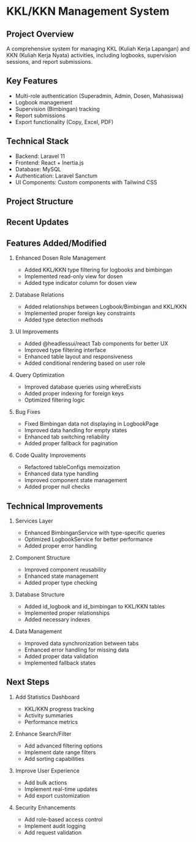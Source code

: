 # KKL/KKN Management System

## Project Overview

A comprehensive system for managing KKL (Kuliah Kerja Lapangan) and KKN (Kuliah Kerja Nyata) activities, including logbooks, supervision sessions, and report submissions.

## Key Features

- Multi-role authentication (Superadmin, Admin, Dosen, Mahasiswa)
- Logbook management
- Supervision (Bimbingan) tracking
- Report submissions
- Export functionality (Copy, Excel, PDF)

## Technical Stack

- Backend: Laravel 11
- Frontend: React + Inertia.js
- Database: MySQL
- Authentication: Laravel Sanctum
- UI Components: Custom components with Tailwind CSS

## Project Structure

## Recent Updates

## Features Added/Modified

1. Enhanced Dosen Role Management

   - Added KKL/KKN type filtering for logbooks and bimbingan
   - Implemented read-only view for dosen
   - Added type indicator column for dosen view

2. Database Relations

   - Added relationships between Logbook/Bimbingan and KKL/KKN
   - Implemented proper foreign key constraints
   - Added type detection methods

3. UI Improvements

   - Added @headlessui/react Tab components for better UX
   - Improved type filtering interface
   - Enhanced table layout and responsiveness
   - Added conditional rendering based on user role

4. Query Optimization

   - Improved database queries using whereExists
   - Added proper indexing for foreign keys
   - Optimized filtering logic

5. Bug Fixes

   - Fixed Bimbingan data not displaying in LogbookPage
   - Improved data handling for empty states
   - Enhanced tab switching reliability
   - Added proper fallback for pagination

6. Code Quality Improvements
   - Refactored tableConfigs memoization
   - Enhanced data type handling
   - Improved component state management
   - Added proper null checks

## Technical Improvements

1. Services Layer

   - Enhanced BimbinganService with type-specific queries
   - Optimized LogbookService for better performance
   - Added proper error handling

2. Component Structure

   - Improved component reusability
   - Enhanced state management
   - Added proper type checking

3. Database Structure

   - Added id_logbook and id_bimbingan to KKL/KKN tables
   - Implemented proper relationships
   - Added necessary indexes

4. Data Management
   - Improved data synchronization between tabs
   - Enhanced error handling for missing data
   - Added proper data validation
   - Implemented fallback states

## Next Steps

1. Add Statistics Dashboard

   - KKL/KKN progress tracking
   - Activity summaries
   - Performance metrics

2. Enhance Search/Filter

   - Add advanced filtering options
   - Implement date range filters
   - Add sorting capabilities

3. Improve User Experience

   - Add bulk actions
   - Implement real-time updates
   - Add export customization

4. Security Enhancements
   - Add role-based access control
   - Implement audit logging
   - Add request validation
